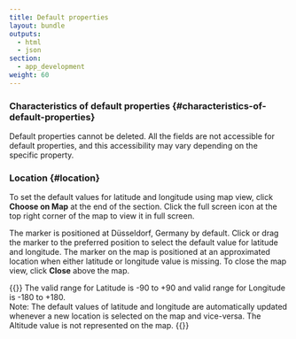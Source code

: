 ```yaml
---
title: Default properties
layout: bundle
outputs:
  - html
  - json
section:
  - app_development
weight: 60
---
```


### Characteristics of default properties {#characteristics-of-default-properties}

Default properties cannot be deleted. All the fields are not accessible for default properties, and this accessibility may vary depending on the specific property.

### Location {#location}

To set the default values for latitude and longitude using map view, click **Choose on Map** at the end of the section. Click the full screen icon at the top right corner of the map to view it in full screen.

The marker is positioned at D&uuml;sseldorf, Germany by default. Click or drag the marker to the preferred position to select the default value for latitude and longitude. The marker on the map is positioned at an approximated location when either latitude or longitude value is missing. To close the map view, click **Close** above the map.

{{<c8y-admon-info>}}
The valid range for Latitude is -90 to +90 and valid range for Longitude is -180 to +180. <br>
Note: The default values of latitude and longitude are automatically updated whenever a new location is selected on the map and vice-versa. The Altitude value is not represented on the map.
{{</c8y-admon-info>}}
